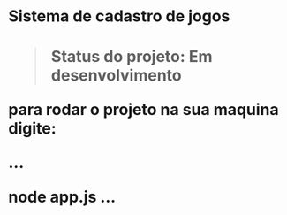 <h1> Sistema de cadastro de jogos<h1>

>Status do projeto: Em desenvolvimento

para rodar o projeto na sua maquina digite:

...

node app.js
...
